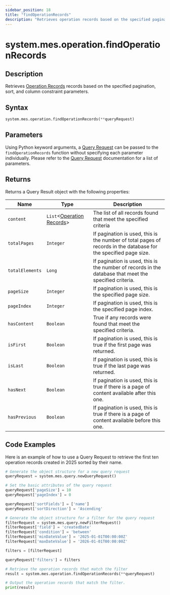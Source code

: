```yaml
---
sidebar_position: 18
title: "findOperationRecords"
description: "Retrieves operation records based on the specified pagination, sort, and column constraint parameters."
---
```


# system.mes.operation.findOperationRecords

## Description

Retrieves [Operation Records](../../data-model/operation-model/operation-record) records based on the specified pagination, sort, and column constraint parameters.

## Syntax

```python
system.mes.operation.findOperationRecords(**queryRequest)
```

## Parameters

Using Python keyword arguments, a [Query Request](../query-script-api/new-query-request) can be passed to the `findOperationRecords` function
without specifying each parameter individually. Please refer to the [Query Request](../query-script-api/new-query-request) documentation for a list of parameters.

## Returns

Returns a Query Result object with the following properties:

| Name            | Type                                                                                 | Description                                                                                                      |
| --------------- | ------------------------------------------------------------------------------------ | ---------------------------------------------------------------------------------------------------------------- |
| `content`       | `List`&lt;[Operation Records](../../data-model/operation-model/operation-record)&gt; | The list of all records found that meet the specified criteria                                                   |
| `totalPages`    | `Integer`                                                                            | If pagination is used, this is the number of total pages of records in the database for the specified page size. |
| `totalElements` | `Long`                                                                               | If pagination is used, this is the number of records in the database that meet the specified criteria.           |
| `pageSize`      | `Integer`                                                                            | If pagination is used, this is the specified page size.                                                          |
| `pageIndex`     | `Integer`                                                                            | If pagination is used, this is the specified page index.                                                         |
| `hasContent`    | `Boolean`                                                                            | True if any records were found that meet the specified criteria.                                                 |
| `isFirst`       | `Boolean`                                                                            | If pagination is used, this is true if the first page was returned.                                              |
| `isLast`        | `Boolean`                                                                            | If pagination is used, this is true if the last page was returned.                                               |
| `hasNext`       | `Boolean`                                                                            | If pagination is used, this is true if there is a page of content available after this one.                      |
| `hasPrevious`   | `Boolean`                                                                            | If pagination is used, this is true if there is a page of content available before this one.                     |

## Code Examples

Here is an example of how to use a Query Request to retrieve the first ten operation records created in 2025 sorted by their
name.

```python
# Generate the object structure for a new query request
queryRequest = system.mes.query.newQueryRequest()

# Set the basic attributes of the query request
queryRequest['pageSize'] = 10
queryRequest['pageIndex'] = 0

queryRequest['sortFields'] = ['name']
queryRequest['sortDirection'] = 'Ascending'

# Generate the object structure for a filter for the query request
filterRequest = system.mes.query.newFilterRequest()
filterRequest['field'] = 'createdDate'
filterRequest['condition'] = 'between'
filterRequest['minDateValue'] = '2025-01-01T00:00:00Z'
filterRequest['maxDateValue'] = '2026-01-01T00:00:00Z'

filters = [filterRequest]

queryRequest['filters'] = filters

# Retrieve the operation records that match the filter
result = system.mes.operation.findOperationRecords(**queryRequest)

# Output the operation records that match the filter.
print(result)
```
